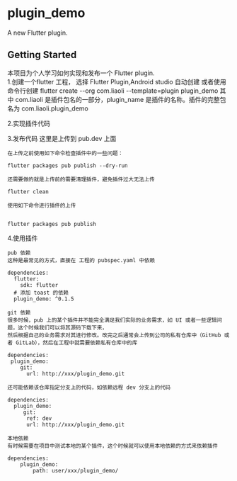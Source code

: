 # plugin_demo

A new Flutter plugin.



## Getting Started

本项目为个人学习如何实现和发布一个 Flutter plugin.  
1.创建一个flutter 工程，
  选择 Flutter Plugin,Android studio 自动创建
  或者使用命令行创建
  flutter create --org com.liaoli --template=plugin plugin_demo
  其中 com.liaoli 是插件包名的一部分，plugin_name 是插件的名称。插件的完整包名为 com.liaoli.plugin_demo
  
  
2.实现插件代码


3.发布代码
    这里是上传到 pub.dev 上面
    
    在上传之前使用如下命令检查插件中的一些问题：
    
    flutter packages pub publish --dry-run
    
    还需要做的就是上传前的需要清理插件，避免插件过大无法上传
    
    flutter clean
    
    使用如下命令进行插件的上传
    
    
    flutter packages pub publish


4.使用插件

   

    pub 依赖
    这种是最常见的方式，直接在 工程的 pubspec.yaml 中依赖
    
    dependencies:
      flutter:
        sdk: flutter
      # 添加 toast 的依赖
      plugin_demo: ^0.1.5
    
    git 依赖
    很多时候，pub 上的某个插件并不能完全满足我们实际的业务需求，如 UI 或者一些逻辑问题，这个时候我们可以将其源码下载下来，
    然后根据自己的业务需求对其进行修改。改完之后通常会上传到公司的私有仓库中（GitHub 或者 GitLab），然后在工程中就需要依赖私有仓库中的库
    
    dependencies:
     plugin_demo:
        git:
          url: http://xxx/plugin_demo.git
    
    还可能依赖该仓库指定分支上的代码，如依赖远程 dev 分支上的代码
    
    dependencies:
      plugin_demo:
         git:
          ref: dev
          url: http://xxx/plugin_demo.git
    
    本地依赖
    有时候需要在项目中测试本地的某个插件，这个时候就可以使用本地依赖的方式来依赖插件
    
    dependencies:
        plugin_demo:
            path: user/xxx/plugin_demo/










